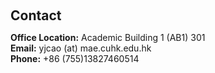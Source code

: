 <h1 id="contact"></h1>

<h2 style="margin: 60px 0px 10px;">Contact</h2>

<!-- <p><strong>Address:</strong> <a href="https://maps.app.goo.gl/HozeTHQEHmNbXocD9">Sh</a>
<br /> -->
<strong>Office Location:</strong> Academic Building 1 (AB1) 301
<br />
<strong>Email:</strong> <email>yjcao (at) mae.cuhk.edu.hk</email>
<br />
<strong>Phone:</strong> +86 (755)13827460514 </p>
